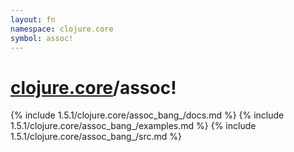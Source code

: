 ```yaml
---
layout: fn
namespace: clojure.core
symbol: assoc!
---
```


# [clojure.core](../)/assoc!

{% include 1.5.1/clojure.core/assoc_bang_/docs.md %}
{% include 1.5.1/clojure.core/assoc_bang_/examples.md %}
{% include 1.5.1/clojure.core/assoc_bang_/src.md %}

